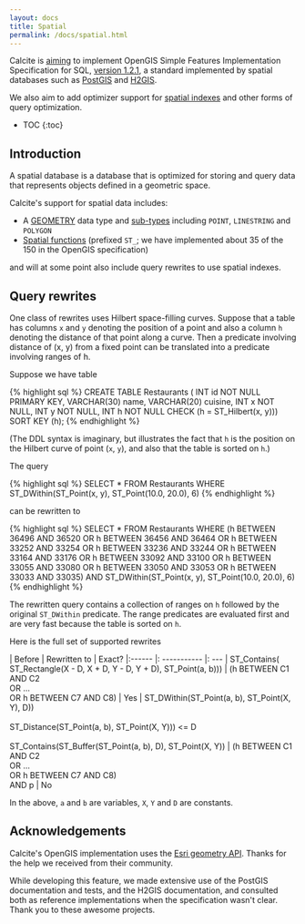 ```yaml
---
layout: docs
title: Spatial
permalink: /docs/spatial.html
---
```

<!--
{% comment %}
Licensed to the Apache Software Foundation (ASF) under one or more
contributor license agreements.  See the NOTICE file distributed with
this work for additional information regarding copyright ownership.
The ASF licenses this file to you under the Apache License, Version 2.0
(the "License"); you may not use this file except in compliance with
the License.  You may obtain a copy of the License at

http://www.apache.org/licenses/LICENSE-2.0

Unless required by applicable law or agreed to in writing, software
distributed under the License is distributed on an "AS IS" BASIS,
WITHOUT WARRANTIES OR CONDITIONS OF ANY KIND, either express or implied.
See the License for the specific language governing permissions and
limitations under the License.
{% endcomment %}
-->

Calcite is [aiming](https://issues.apache.org/jira/browse/CALCITE-1968) to implement
OpenGIS Simple Features Implementation Specification for SQL,
[version 1.2.1](http://www.opengeospatial.org/standards/sfs),
a standard implemented by spatial databases such as
[PostGIS](http://postgis.net/)
and [H2GIS](http://www.h2gis.org/).

We also aim to add optimizer support for
[spatial indexes](https://issues.apache.org/jira/browse/CALCITE-1861)
and other forms of query optimization.

* TOC
{:toc}

## Introduction

A spatial database is a database that is optimized for storing and query data
that represents objects defined in a geometric space.

Calcite's support for spatial data includes:

* A [GEOMETRY](reference.html#data-types) data type and
  [sub-types](reference.html#spatial-types) including `POINT`, `LINESTRING`
  and `POLYGON`
* [Spatial functions](reference.html#spatial-functions) (prefixed `ST_`;
  we have implemented about 35 of the 150 in the OpenGIS specification)

and will at some point also include query rewrites to use spatial indexes.

## Query rewrites

One class of rewrites uses Hilbert space-filling curves. Suppose that a table
has columns `x` and `y` denoting the position of a point and also a column `h`
denoting the distance of that point along a curve. Then a predicate involving
distance of (x, y) from a fixed point can be translated into a predicate
involving ranges of h.

Suppose we have table

{% highlight sql %}
CREATE TABLE Restaurants (
  INT id NOT NULL PRIMARY KEY,
  VARCHAR(30) name,
  VARCHAR(20) cuisine,
  INT x NOT NULL,
  INT y NOT NULL,
  INT h  NOT NULL CHECK (h = ST_Hilbert(x, y)))
SORT KEY (h);
{% endhighlight %}

(The DDL syntax is imaginary, but illustrates the fact that `h` is the position
on the Hilbert curve of point (`x`, `y`), and also that the table is sorted on
`h`.)

The query

{% highlight sql %}
SELECT *
FROM Restaurants
WHERE ST_DWithin(ST_Point(x, y), ST_Point(10.0, 20.0), 6)
{% endhighlight %}

can be rewritten to

{% highlight sql %}
SELECT *
FROM Restaurants
WHERE (h BETWEEN 36496 AND 36520
    OR h BETWEEN 36456 AND 36464
    OR h BETWEEN 33252 AND 33254
    OR h BETWEEN 33236 AND 33244
    OR h BETWEEN 33164 AND 33176
    OR h BETWEEN 33092 AND 33100
    OR h BETWEEN 33055 AND 33080
    OR h BETWEEN 33050 AND 33053
    OR h BETWEEN 33033 AND 33035)
AND ST_DWithin(ST_Point(x, y), ST_Point(10.0, 20.0), 6)
{% endhighlight %}

The rewritten query contains a collection of ranges on `h` followed by the
original `ST_DWithin` predicate. The range predicates are evaluated first and
are very fast because the table is sorted on `h`.

Here is the full set of supported rewrites

| Before | Rewritten to | Exact?
|:------ |: ----------- |: ---
| ST_Contains(&#8203;ST_Rectangle(&#8203;X - D, X + D, Y - D, Y + D), ST_Point(a, b))) | (h BETWEEN C1 AND C2<br/>OR ...<br/>OR h BETWEEN C7 AND C8) | Yes
| ST_DWithin(&#8203;ST_Point(a, b), ST_Point(X, Y), D))<br/><br/>ST_Distance(&#8203;ST_Point(a, b), ST_Point(X, Y))) <= D<br/><br/>ST_Contains(&#8203;ST_Buffer(ST_Point(a, b), D), ST_Point(X, Y)) | (h BETWEEN C1 AND C2<br/>OR ...<br/>OR h BETWEEN C7 AND C8)<br/>AND p | No

In the above, `a` and `b` are variables, `X`, `Y` and `D` are constants.

## Acknowledgements

Calcite's OpenGIS implementation uses the
[Esri geometry API](https://github.com/Esri/geometry-api-java). Thanks for the
help we received from their community.

While developing this feature, we made extensive use of the
PostGIS documentation and tests,
and the H2GIS documentation, and consulted both as reference implementations
when the specification wasn't clear. Thank you to these awesome projects.
